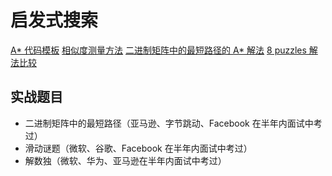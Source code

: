 # 启发式搜索
[A* 代码模板](https://shimo.im/docs/8CzMlrcvbWwFXA8r)
[相似度测量方法](https://dataaspirant.com/2015/04/11/five-most-popular-similarity-measures-implementation-in-python/)
[二进制矩阵中的最短路径的 A* 解法](https://leetcode.com/problems/shortest-path-in-binary-matrix/discuss/313347/A*-search-in-Python)
[8 puzzles 解法比较](https://zxi.mytechroad.com/blog/searching/8-puzzles-bidirectional-astar-vs-bidirectional-bfs/)
## 实战题目
- 二进制矩阵中的最短路径（亚马逊、字节跳动、Facebook 在半年内面试中考过）
- 滑动谜题（微软、谷歌、Facebook 在半年内面试中考过）
- 解数独（微软、华为、亚马逊在半年内面试中考过）
